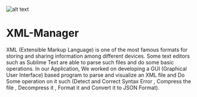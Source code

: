 ![alt text](https://github.com/Mohamed-Ali-77/XML_Editor/main/image.jpg?raw=true)
# XML-Manager
XML (Extensible Markup Language) is one of the most famous formats for storing and sharing information among different devices. Some text editors such as Sublime Text are able to parse
such files and do some basic operations. In our Application, We worked on developing a GUI (Graphical User Interface) based program to parse and visualize an XML file and Do Some operation on it such (Detect and Correct Syntax Error , Compress the file , Decompress it , Format it and Convert it to JSON Format).
